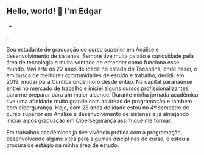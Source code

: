 ## Hello, world! 👋 I'm Edgar

<!--
**Edgar-Costa010/Edgar-Costa010** is a ✨ _special_ ✨ repository because its `README.md` (this file) appears on your GitHub profile.

Here are some ideas to get you started:
- 🔭 I’m currently working on ...
- 🌱 I’m currently learning ...
- 👯 I’m looking to collaborate on ...
- 🤔 I’m looking for help with ...
- 💬 Ask me about ...
- 📫 How to reach me: ...
- 😄 Pronouns: ...
- ⚡ Fun fact: ...
-->
- <div style="display: inline_block"><br>
 <i class="devicon-cloudflareworkers-plain"></i>
-</div>

 Sou estudante de graduação do curso superior em Análise e desenvolvimento de sistenas.
 Sempre tive muita paixão e curiosidade pela área de tecnologia e muita vontade de entender como funciona esse mundo.
 Vivi arté os 22 anos de idade no estado do Tocantins, onde nasci, e em busca de melhores oportunidades de estudo e trabalho, decidi, em 2019, mudar para Curitiba onde moro desde então. Na capital paranaense entrei no mercado de trabalho e iniciei alguns cursos profissionalizantes para me preparar para um maior alcance. 
 Durante minha jornada acadêmica tive uma afinidade muito grande com as áreas de programação e também com cibergurança. Hoje, com 28 anos de idade estou no 4º semestre de curso superior em Análise e desenvolvimento de sistenas e já almejando iniciar a pós graduação em Cibersegurança assim que me formar.

 Em trabalhos acadêmicos já tive vivência prática com a programação, desenvolvendo alguns sites para algumas disciplinas do curso, e estou a procura de estágio na minha área de estudo.
